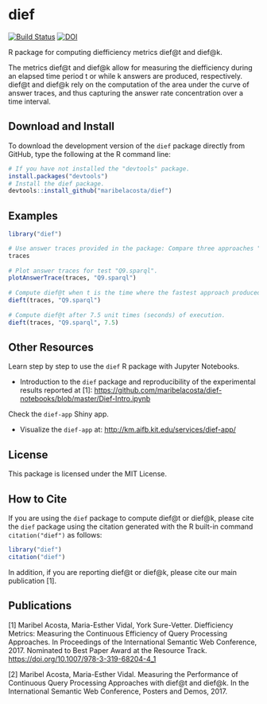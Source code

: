 # dief
[![Build Status](https://travis-ci.org/maribelacosta/dief.svg?branch=master)](https://travis-ci.org/maribelacosta/dief)
[![DOI](https://zenodo.org/badge/91789211.svg)](https://zenodo.org/badge/latestdoi/91789211)


R package for computing diefficiency metrics dief@t and dief@k.

The metrics dief@t and dief@k allow for measuring the diefficiency during an elapsed time period t or while k answers are produced, respectively. dief@t and dief@k rely on the computation of the area under the curve of answer traces, and thus capturing the answer rate concentration over a time interval.

## Download and Install
To download the development version of the `dief` package directly from GitHub, type the following at the R command line:
```r
# If you have not installed the "devtools" package.
install.packages("devtools")
# Install the dief package.
devtools::install_github("maribelacosta/dief")
```
## Examples 
```r
library("dief")

# Use answer traces provided in the package: Compare three approaches "Selective", "Not Adaptive", "Random" when executing the test "Q9.sparql".
traces
	
# Plot answer traces for test "Q9.sparql".
plotAnswerTrace(traces, "Q9.sparql")
	
# Compute dief@t when t is the time where the fastest approach produced the last answer.
dieft(traces, "Q9.sparql")
	
# Compute dief@t after 7.5 unit times (seconds) of execution. 
dieft(traces, "Q9.sparql", 7.5)
```

## Other Resources
Learn step by step to use the `dief` R package with Jupyter Notebooks.
- Introduction to the `dief` package and reproducibility of the experimental results reported at [1]: https://github.com/maribelacosta/dief-notebooks/blob/master/Dief-Intro.ipynb

Check the `dief-app` Shiny app.  
 - Visualize the `dief-app` at: http://km.aifb.kit.edu/services/dief-app/


## License 
This package is licensed under the MIT License.

## How to Cite
If you are using the `dief` package to compute dief@t or dief@k, please cite the `dief` package using the citation generated with the R built-in command `citation("dief")` as follows:

```r
library("dief")
citation("dief")
```

In addition, if you are reporting dief@t or dief@k, please cite our main publication [1]. 

## Publications
[1] Maribel Acosta, Maria-Esther Vidal, York Sure-Vetter. Diefficiency Metrics: Measuring the Continuous Efficiency of Query Processing Approaches. In Proceedings of the International Semantic Web Conference, 2017. Nominated to Best Paper Award at the Resource Track. https://doi.org/10.1007/978-3-319-68204-4_1 

[2] Maribel Acosta, Maria-Esther Vidal. Measuring the Performance of Continuous Query Processing Approaches with dief@t and dief@k. In  the International Semantic Web Conference, Posters and Demos, 2017.
